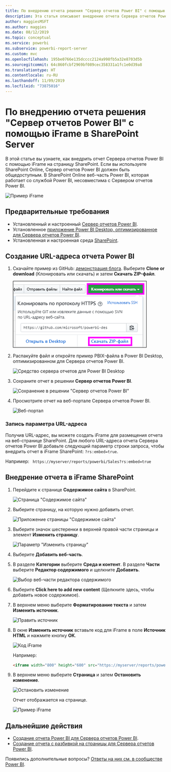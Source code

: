 ```yaml
---
title: По внедрению отчета решения "Сервер отчетов Power BI" с помощью iFrame в SharePoint Server
description: Эта статья описывает внедрение отчета Сервера отчетов Power BI с помощью iFrame в SharePoint Server.
author: maggiesMSFT
ms.author: maggies
ms.date: 08/12/2019
ms.topic: conceptual
ms.service: powerbi
ms.subservice: powerbi-report-server
ms.custom: mvc
ms.openlocfilehash: 195be0766e135dcccc2124a998fb5a32e8703d5b
ms.sourcegitcommit: 64c860fcbf2969bf089cec358331a1fc1e0d39a8
ms.translationtype: HT
ms.contentlocale: ru-RU
ms.lasthandoff: 11/09/2019
ms.locfileid: "73875016"
---
```

# <a name="embed-a-power-bi-report-server-report-using-an-iframe-in-sharepoint-server"></a>По внедрению отчета решения "Сервер отчетов Power BI" с помощью iFrame в SharePoint Server

В этой статье вы узнаете, как внедрить отчет Сервера отчетов Power BI с помощью iFrame на страницу SharePoint. Если вы используете SharePoint Online, Сервер отчетов Power BI должен быть общедоступным. В SharePoint Online веб-часть Power BI, которая работает со службой Power BI, несовместима с Сервером отчетов Power BI.  

![Пример iFrame](media/quickstart-embed/quickstart_embed_01.png)

## <a name="prerequisites"></a>Предварительные требования
* Установленный и настроенный [Сервер отчетов Power BI](https://powerbi.microsoft.com/report-server/).
* Установленное [приложение Power BI Desktop, оптимизированное для Сервера отчетов Power BI](install-powerbi-desktop.md).
* Установленная и настроенная среда [SharePoint](https://docs.microsoft.com/sharepoint/install/install).

## <a name="create-the-power-bi-report-url"></a>Создание URL-адреса отчета Power BI

1. Скачайте пример из GitHub: [демонстрация блога](https://github.com/Microsoft/powerbi-desktop-samples). Выберите **Clone or download** (Клонировать или скачать) и затем **Скачать ZIP-файл**.

    ![Скачивание примера PBIX-файла](media/quickstart-embed/quickstart_embed_14.png)

2. Распакуйте файл и откройте пример PBIX-файла в Power BI Desktop, оптимизированном для Сервера отчетов Power BI.

    ![Средство сервера отчетов для Power BI Desktop](media/quickstart-embed/quickstart_embed_02.png)

3. Сохраните отчет в решении **Сервер отчетов Power BI**. 

    ![Сохранение в решении "Сервер отчетов Power BI"](media/quickstart-embed/quickstart_embed_03.png)

4. Просмотрите отчет на веб-портале Сервера отчетов Power BI.

    ![Веб-портал](media/quickstart-embed/quickstart_embed_04.png)

### <a name="capture-the-url-parameter"></a>Запись параметра URL-адреса

Получив URL-адрес, вы можете создать iFrame для размещения отчета на веб-странице SharePoint. Для любого URL-адреса отчета Сервера отчетов Power BI добавьте следующий параметр строки запроса, чтобы внедрить отчет в iFrame SharePoint: `?rs:embed=true`.

   Например:
    ``` 
    https://myserver/reports/powerbi/Sales?rs:embed=true
    ```
## <a name="embed-the-report-in-a-sharepoint-iframe"></a>Внедрение отчета в iFrame SharePoint

1. Перейдите к странице **Содержимое сайта** в SharePoint.

    ![Страница "Содержимое сайта"](media/quickstart-embed/quickstart_embed_05.png)

2. Выберите страницу, на которую нужно добавить отчет.

    ![Приложение страницы "Содержимое сайта"](media/quickstart-embed/quickstart_embed_06.png)

3. Выберите значок шестеренки в верхней правой части страницы и элемент **Изменить страницу**.

    ![Параметр "Изменить страницу"](media/quickstart-embed/quickstart_embed_07.png)

4. Выберите **Добавить веб-часть**.

5. В разделе **Категории** выберите **Среда и контент**. В разделе **Части** выберите **Редактор содержимого** и щелкните **Добавить**.

    ![Выбор веб-части редактора содержимого](media/quickstart-embed/quickstart_embed_09.png)

6. Выберите **Click here to add new content** (Щелкните здесь, чтобы добавить новое содержимое).

7. В верхнем меню выберите **Форматирование текста** и затем **Изменить источник**.

     ![Править источник](media/quickstart-embed/quickstart_embed_11.png)

8. В окне **Изменить источник** вставьте код для iFrame в поле **Источник HTML** и нажмите кнопку **ОК**.

    ![Код iFrame](media/quickstart-embed/quickstart_embed_12.png)

     Например:
     ```html
     <iframe width="800" height="600" src="https://myserver/reports/powerbi/Sales?rs:embed=true" frameborder="0" allowFullScreen="true"></iframe>
     ```

9. В верхнем меню выберите **Страница** и затем **Остановить изменение**.

    ![Остановить изменение](media/quickstart-embed/quickstart_embed_13.png)

    Отчет отображается на странице.

    ![Пример iFrame](media/quickstart-embed/quickstart_embed_01.png)

## <a name="next-steps"></a>Дальнейшие действия

- [Создание отчета Power BI для Сервера отчетов Power BI](quickstart-create-powerbi-report.md).  
- [Создание отчета с разбивкой на страницы для Сервера отчетов Power BI](quickstart-create-paginated-report.md).  

Появились дополнительные вопросы? [Ответы на них см. в сообществе Power BI](https://community.powerbi.com/). 